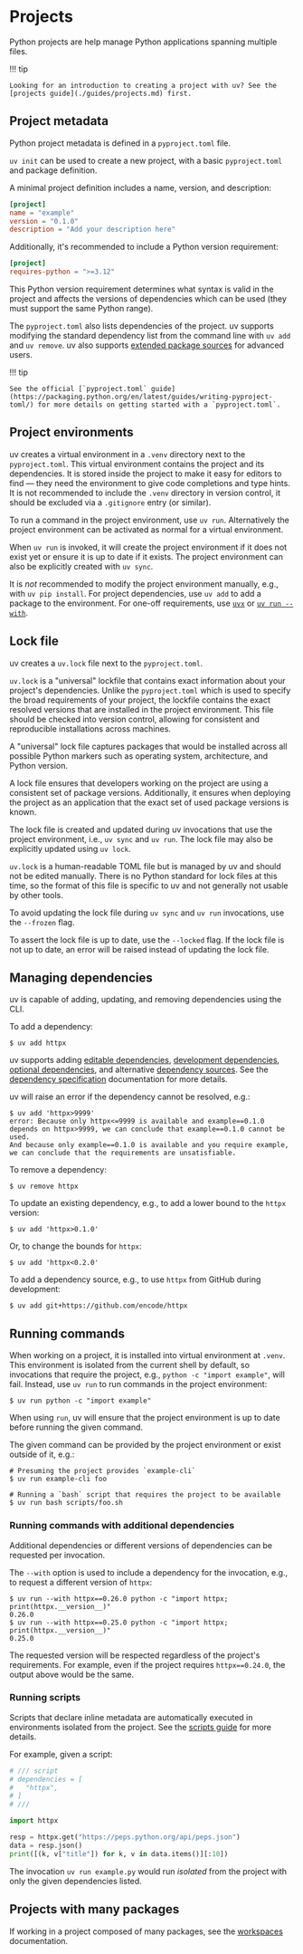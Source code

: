 # Projects

Python projects are help manage Python applications spanning multiple files.

!!! tip

    Looking for an introduction to creating a project with uv? See the [projects guide](./guides/projects.md) first.

## Project metadata

Python project metadata is defined in a `pyproject.toml` file. 

`uv init` can be used to create a new project, with a basic `pyproject.toml` and package definition.

A minimal project definition includes a name, version, and description:

```toml title="pyproject.toml"
[project]
name = "example"
version = "0.1.0"
description = "Add your description here"
```

Additionally, it's recommended to include a Python version requirement:

```toml title="pyproject.toml"
[project]
requires-python = ">=3.12"
```

This Python version requirement determines what syntax is valid in the project and affects the versions of dependencies which can be used (they must support the same Python range).

The `pyproject.toml` also lists dependencies of the project. uv supports modifying the standard dependency list from the command line with `uv add` and `uv remove`. uv also supports [extended package sources](./dependencies.md) for advanced users.

!!! tip

    See the official [`pyproject.toml` guide](https://packaging.python.org/en/latest/guides/writing-pyproject-toml/) for more details on getting started with a `pyproject.toml`.

## Project environments

uv creates a virtual environment in a `.venv` directory next to the `pyproject.toml`. This virtual environment contains the project and its dependencies. It is stored inside the project to make it easy for editors to find — they need the environment to give code completions and type hints. It is not recommended to include the `.venv` directory in version control, it should be excluded via a `.gitignore` entry (or similar).

To run a command in the project environment, use `uv run`. Alternatively the project environment can be activated as normal for a virtual environment.

When `uv run` is invoked, it will create the project environment if it does not exist yet or ensure it is up to date if it exists. The project environment can also be explicitly created with `uv sync`.

It is _not_ recommended to modify the project environment manually, e.g., with `uv pip install`. For project dependencies, use `uv add` to add a package to the environment. For one-off requirements, use [`uvx`](./guides/tools.md) or [`uv run --with`](#running-commands-with-additional-dependencies).

## Lock file

uv creates a `uv.lock` file next to the `pyproject.toml`.

`uv.lock` is a "universal" lockfile that contains exact information about your
project's dependencies. Unlike the `pyproject.toml` which is used to specify the
broad requirements of your project, the lockfile contains the exact resolved versions
that are installed in the project environment. This file should be checked into version
control, allowing for consistent and reproducible installations across machines.

A "universal" lock file captures packages that would be installed across all possible Python markers such as operating system, architecture, and Python version.

A lock file ensures that developers working on the project are using a consistent set of package versions. Additionally, it ensures when deploying the project as an application that the exact set of used package versions is known. 

The lock file is created and updated during uv invocations that use the project environment, i.e., `uv sync` and `uv run`. The lock file may also be explicitly updated using `uv lock`.

`uv.lock` is a human-readable TOML file but is managed by uv and should not be
edited manually. There is no Python standard for lock files at this time, so the format of this file is specific to uv and not generally not usable by other tools. 

To avoid updating the lock file during `uv sync` and `uv run` invocations, use the `--frozen` flag.

To assert the lock file is up to date, use the `--locked` flag. If the lock file is not up to date, an error will be raised instead of updating the lock file.

## Managing dependencies

uv is capable of adding, updating, and removing dependencies using the CLI.

To add a dependency:

```console
$ uv add httpx
```

uv supports adding [editable dependencies](./dependencies.md#editable-dependencies), [development dependencies](./dependencies.md#development-dependencies), [optional dependencies](./dependencies.md#optional-dependencies), and alternative [dependency sources](./dependencies.md#dependency-sources). See the [dependency specification](./dependencies.md) documentation for more details.

uv will raise an error if the dependency cannot be resolved, e.g.:

```console
$ uv add 'httpx>9999'
error: Because only httpx<=9999 is available and example==0.1.0 depends on httpx>9999, we can conclude that example==0.1.0 cannot be used.
And because only example==0.1.0 is available and you require example, we can conclude that the requirements are unsatisfiable.
```

To remove a dependency:

```console
$ uv remove httpx
```

To update an existing dependency, e.g., to add a lower bound to the `httpx` version:

```console
$ uv add 'httpx>0.1.0'
```

Or, to change the bounds for `httpx`:

```console
$ uv add 'httpx<0.2.0'
```

To add a dependency source, e.g., to use `httpx` from GitHub during development:

```console
$ uv add git+https://github.com/encode/httpx
```

## Running commands

When working on a project, it is installed into virtual environment at `.venv`. This environment is isolated from the current shell by default, so invocations that require the project, e.g., `python -c "import example"`, will fail. Instead, use `uv run` to run commands in the project environment:

```console
$ uv run python -c "import example"
```

When using `run`, uv will ensure that the project environment is up to date before running the given command.

The given command can be provided by the project environment or exist outside of it, e.g.:

```console
# Presuming the project provides `example-cli`
$ uv run example-cli foo

# Running a `bash` script that requires the project to be available
$ uv run bash scripts/foo.sh
```

### Running commands with additional dependencies

Additional dependencies or different versions of dependencies can be requested per invocation.

The `--with` option is used to include a dependency for the invocation, e.g., to request a different version of `httpx`:

```console
$ uv run --with httpx==0.26.0 python -c "import httpx; print(httpx.__version__)"
0.26.0
$ uv run --with httpx==0.25.0 python -c "import httpx; print(httpx.__version__)"
0.25.0
```

The requested version will be respected regardless of the project's requirements. For example, even if the project requires `httpx==0.24.0`, the output above would be the same. 

### Running scripts

Scripts that declare inline metadata are automatically executed in environments isolated from the project. See the [scripts guide](./guides/scripts.md#declaring-script-dependencies) for more details.

For example, given a script:

```python title="example.py"
# /// script
# dependencies = [
#   "httpx",
# ]
# ///

import httpx

resp = httpx.get("https://peps.python.org/api/peps.json")
data = resp.json()
print([(k, v["title"]) for k, v in data.items()][:10])
```

The invocation `uv run example.py` would run _isolated_ from the project with only the given dependencies listed.

## Projects with many packages

If working in a project composed of many packages, see the [workspaces](./workspaces.md) documentation.
